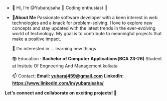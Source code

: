 - 👋 Hi,
   I’m @Yubarajsaha
       ||  Coding enthusiast ||
  
-  📌**About Me**
      Passionate software developer with a keen interest in web technologies and a knack for problem-solving.
      I love to explore new concepts and stay updated with the latest trends in the ever-evolving world of technology.
      My goal is to contribute to meaningful projects that make a positive impact.

   👀 I’m interested in ... learning new things
 
   📚 Education :
    **Bachelor of Computer Applications(BCA 23-26)**
     Student at Insitute Of Engneering And Management kolkata
  
   📫 Contact:
      **Email: yubaraj459@gmail.com** 
      **LinkedIn: https://www.linkedin.com/in/yubarajsaha/**
  
  **Let's connect and collaborate on exciting projects! 🚀**
